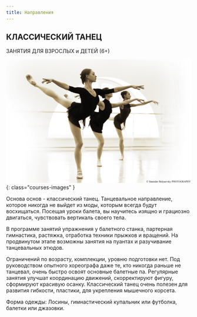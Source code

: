 ```yaml
---
title: Направления
---
```


## КЛАССИЧЕСКИЙ ТАНЕЦ

ЗАНЯТИЯ ДЛЯ ВЗРОСЛЫХ и ДЕТЕЙ (6+)

![Изображение классических танцев](/images/courses/classic_dance.jpg){: class="courses-images" }

Основа основ - классический танец. Танцевальное направление, которое никогда не выйдет из моды, которым всегда будут восхищаться. Посещая уроки балета, вы научитесь изящно и грациозно двигаться, чувствовать вертикаль своего тела. 

В программе занятий упражнения у балетного станка, партерная гимнастика, растяжка, отработка техники прыжков и вращений. На продвинутом этапе возможны занятия на пуантах и разучивание танцевальных этюдов.

Ограничений по возрасту, комплекции, уровню подготовки нет. Под руководством опытного хореографа даже те, кто никогда раньше не танцевал, очень быстро освоят основные балетные па. Регулярные занятия улучшат координацию движений, скорректируют фигуру, сформируют красивую осанку. Классический танец очень полезен для развития гибкости, пластики, для укрепления мышечного корсета.

Форма одежды: Лосины, гимнастический купальник или футболка, балетки или джазовки. 

